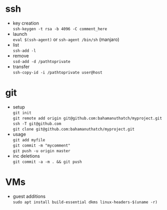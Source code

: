 # ssh
* key creation\
`ssh-keygen -t rsa -b 4096 -C comment_here`
* launch\
`eval $(ssh-agent)` or `ssh-agent /bin/sh` (manjaro)
* list\
`ssh-add -l`
* remove\
`ssd-add -d /pathtoprivate`
* transfer\
`ssh-copy-id -i /pathtoprivate user@host`

# git
* setup\
`git init`\
`git remote add origin git@github.com:bahamanuthatch/myproject.git`\
`ssh -T git@github.com`\
`git clone git@github.com:bahamanuthatch/myproject.git`
* usage\
`git add myfile`\
`git commit -m "mycomment"`\
`git push -u origin master`
* inc deletions\
`git commit -a -m . && git push`

# VMs
* guest additions\
`sudo apt install build-essential dkms linux-headers-$(uname -r)`
